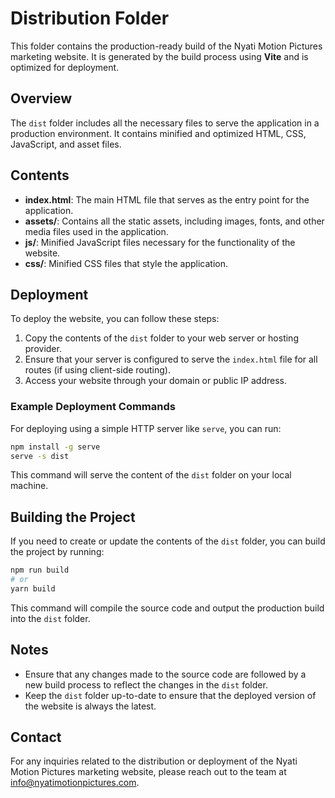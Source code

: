 # Distribution Folder

This folder contains the production-ready build of the Nyati Motion Pictures marketing website. It is generated by the build process using **Vite** and is optimized for deployment.

## Overview

The `dist` folder includes all the necessary files to serve the application in a production environment. It contains minified and optimized HTML, CSS, JavaScript, and asset files.

## Contents

- **index.html**: The main HTML file that serves as the entry point for the application.
- **assets/**: Contains all the static assets, including images, fonts, and other media files used in the application.
- **js/**: Minified JavaScript files necessary for the functionality of the website.
- **css/**: Minified CSS files that style the application.

## Deployment

To deploy the website, you can follow these steps:

1. Copy the contents of the `dist` folder to your web server or hosting provider.
2. Ensure that your server is configured to serve the `index.html` file for all routes (if using client-side routing).
3. Access your website through your domain or public IP address.

### Example Deployment Commands

For deploying using a simple HTTP server like `serve`, you can run:

```bash
npm install -g serve
serve -s dist
```

This command will serve the content of the `dist` folder on your local machine. 

## Building the Project

If you need to create or update the contents of the `dist` folder, you can build the project by running:

```bash
npm run build
# or
yarn build
```

This command will compile the source code and output the production build into the `dist` folder.

## Notes

- Ensure that any changes made to the source code are followed by a new build process to reflect the changes in the `dist` folder.
- Keep the `dist` folder up-to-date to ensure that the deployed version of the website is always the latest.

## Contact

For any inquiries related to the distribution or deployment of the Nyati Motion Pictures marketing website, please reach out to the team at [info@nyatimotionpictures.com](mailto:info@nyatimotionpictures.com).
